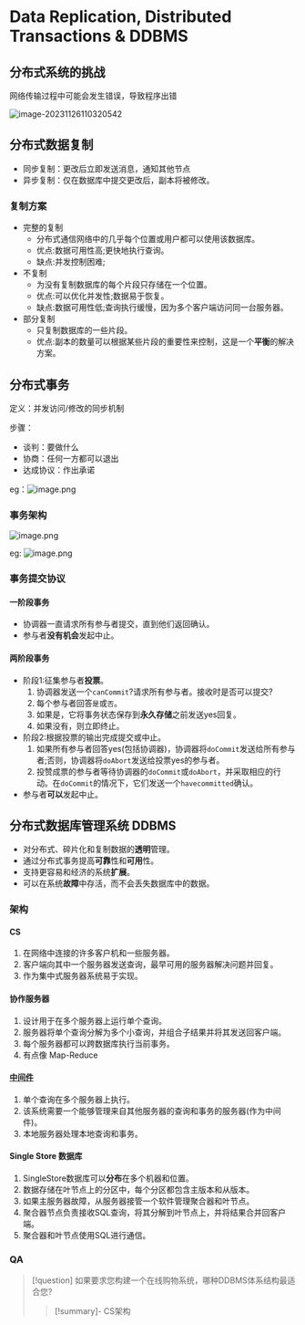 # Data Replication, Distributed Transactions & DDBMS

## 分布式系统的挑战

网络传输过程中可能会发生错误，导致程序出错

![image-20231126110320542](https://pic-1257412153.cos.ap-nanjing.myqcloud.com/images/2023/11/26/image-20231126110320542-13e42e.png)



## 分布式数据复制

- 同步复制：更改后立即发送消息，通知其他节点
- 异步复制：仅在数据库中提交更改后，副本将被修改。

### 复制方案

- 完整的复制
	- 分布式通信网络中的几乎每个位置或用户都可以使用该数据库。
	- 优点:数据可用性高;更快地执行查询。
	- 缺点:并发控制困难;
- 不复制
	- 为没有复制数据库的每个片段只存储在一个位置。
	- 优点:可以优化并发性;数据易于恢复。
	- 缺点:数据可用性低;查询执行缓慢，因为多个客户端访问同一台服务器。
- 部分复制
	- 只复制数据库的一些片段。
	- 优点:副本的数量可以根据某些片段的重要性来控制，这是一个**平衡**的解决方案。


## 分布式事务

定义：并发访问/修改的同步机制

步骤：
- 谈判：要做什么
- 协商：任何一方都可以退出
- 达成协议：作出承诺

eg：![image.png](https://pic-1257412153.cos.ap-nanjing.myqcloud.com/images/2023/11/26/20231126123809-8ee924.png)

### 事务架构

![image.png](https://pic-1257412153.cos.ap-nanjing.myqcloud.com/images/2023/11/26/20231126123854-004a4e.png)

eg: ![image.png](https://pic-1257412153.cos.ap-nanjing.myqcloud.com/images/2023/11/26/20231126124333-249b77.png)

### 事务提交协议

#### 一阶段事务
- 协调器一直请求所有参与者提交，直到他们返回确认。
- 参与者**没有机会**发起中止。

#### 两阶段事务

- 阶段1:征集参与者**投票**。
	1. 协调器发送一个`canCommit`?请求所有参与者。接收时是否可以提交?
	2. 每个参与者回答`是`或`否`。
	3. 如果是，它将事务状态保存到**永久存储**之前发送yes回复。
	4. 如果没有，则立即终止。
- 阶段2:根据投票的输出完成提交或中止。
	1. 如果所有参与者回答yes(包括协调器)，协调器将`doCommit`发送给所有参与者;否则，协调器将`doAbort`发送给投票yes的参与者。
	2. 投赞成票的参与者等待协调器的`doCommit`或`doAbort`，并采取相应的行动。在`doCommit`的情况下，它们发送一个`havecommitted`确认。
- 参与者**可以**发起中止。



## 分布式数据库管理系统 DDBMS

- 对分布式、碎片化和复制数据的**透明**管理。
- 通过分布式事务提高**可靠**性和**可用**性。
- 支持更容易和经济的系统**扩展**。
- 可以在系统**故障**中存活，而不会丢失数据库中的数据。

### 架构

#### CS
1. 在网络中连接的许多客户机和一些服务器。
2. 客户端向其中一个服务器发送查询，最早可用的服务器解决问题并回复。
3. 作为集中式服务器系统易于实现。

#### 协作服务器
1. 设计用于在多个服务器上运行单个查询。
2. 服务器将单个查询分解为多个小查询，并组合子结果并将其发送回客户端。
3. 每个服务器都可以跨数据库执行当前事务。
4. 有点像 Map-Reduce

#### [中间件](../../../wiki/中间件.md)

1. 单个查询在多个服务器上执行。
2. 该系统需要一个能够管理来自其他服务器的查询和事务的服务器(作为中间件)。
3. 本地服务器处理本地查询和事务。



#### Single Store 数据库

1. SingleStore数据库可以**分布**在多个机器和位置。
2. 数据存储在叶节点上的分区中，每个分区都包含主版本和从版本。
3. 如果主服务器故障，从服务器接管一个软件管理聚合器和叶节点。
4. 聚合器节点负责接收SQL查询，将其分解到叶节点上，并将结果合并回客户端。
5. 聚合器和叶节点使用SQL进行通信。

### QA

> [!question]
> 如果要求您构建一个在线购物系统，哪种DDBMS体系结构最适合您?
> 
> > [!summary]-
> > CS架构
> 






